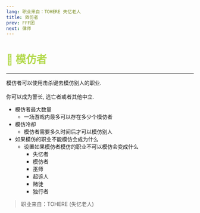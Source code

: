 ```yaml
---
lang: 职业来自：TOHERE 失忆老人
title: 效仿者
prev: FFF团
next: 律师
---
```


# <font color="#b3d94c">👥 <b>模仿者</b></font> <Badge text="Benign" type="tip" vertical="middle"/>

***

模仿者可以使用击杀键去模仿别人的职业.<br><br>
你可以成为警长, 逃亡者或者其他中立.<br>

- 模仿者最大数量
  - 一场游戏内最多可以存在多少个模仿者
- 模仿冷却
  - 模仿者需要多久时间后才可以模仿别人
- 如果模仿的职业不能模仿会成为什么
  - 设置如果模仿者模仿的职业不可以模仿会变成什么
    - 失忆者
    - 模仿者
    - 巫师
    - 起诉人
    - 赌徒
    - 独行者

> 职业来自：TOHERE (失忆老人)
